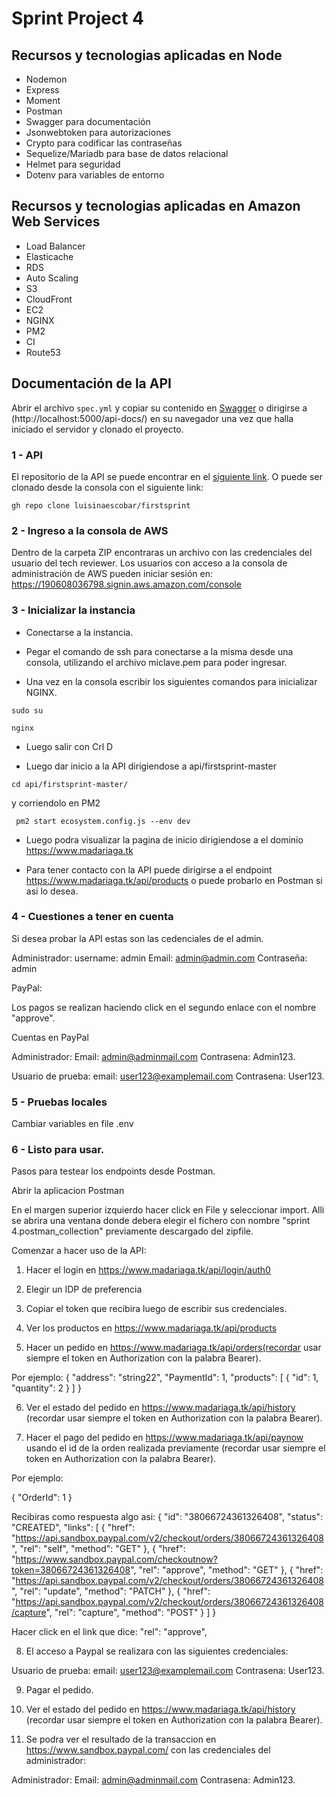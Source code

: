 # Sprint Project 4

## Recursos y tecnologias aplicadas en Node

 - Nodemon
 - Express
 - Moment
 - Postman 
 - Swagger para documentación
 - Jsonwebtoken para autorizaciones
 - Crypto para codificar las contraseñas
 - Sequelize/Mariadb para base de datos relacional
 - Helmet para seguridad
 - Dotenv para variables de entorno

## Recursos y tecnologias aplicadas en Amazon Web Services

 - Load Balancer
 - Elasticache
 - RDS
 - Auto Scaling 
 - S3
 - CloudFront
 - EC2
 - NGINX
 - PM2
 - CI
 - Route53

## Documentación de la API
Abrir el archivo `spec.yml` y copiar su contenido en [Swagger](https://editor.swagger.io/) o dirigirse a (http://localhost:5000/api-docs/) en su navegador una vez que halla iniciado el servidor y clonado el proyecto.

### 1  - API 
El repositorio de la API se puede encontrar en el [siguiente link](https://github.com/luisinaescobar/firstsprint.git).
O puede ser clonado desde la consola con el siguiente link:

`gh repo clone luisinaescobar/firstsprint`

### 2  - Ingreso a la consola de AWS

Dentro de la carpeta ZIP encontraras un archivo con las credenciales del usuario del tech reviewer.
Los usuarios con acceso a la consola de administración de AWS pueden iniciar sesión en: https://190608036798.signin.aws.amazon.com/console

### 3  - Inicializar la instancia

 - Conectarse a la instancia.

 - Pegar el comando de ssh para conectarse a la misma desde una consola, utilizando el archivo miclave.pem para poder ingresar.

 - Una vez en la consola escribir los siguientes comandos para inicializar NGINX.

 ```
sudo su
```
```
nginx
```
 - Luego salir con Crl D

 - Luego dar inicio a la API dirigiendose a api/firstsprint-master

```
cd api/firstsprint-master/
```
y corriendolo en PM2

```
 pm2 start ecosystem.config.js --env dev
```
- Luego podra visualizar la pagina de inicio dirigiendose a el dominio https://www.madariaga.tk

- Para tener contacto con la API puede dirigirse a el endpoint https://www.madariaga.tk/api/products o puede probarlo en Postman si asi lo desea.

### 4  - Cuestiones a tener en cuenta

Si desea probar la API estas son las cedenciales de el admin.

Administrador:
    username: admin
    Email: admin@admin.com
    Contraseña: admin

PayPal:

Los pagos se realizan haciendo click en el segundo enlace con el nombre "approve".

Cuentas en PayPal

Administrador:
    Email: admin@adminmail.com
    Contrasena: Admin123.

Usuario de prueba:
    email: user123@examplemail.com
    Contrasena: User123.

### 5  - Pruebas locales
Cambiar variables en file .env

### 6  - Listo para usar.

Pasos para testear los endpoints desde Postman.

Abrir la aplicacion Postman

En el margen superior izquierdo hacer click en File y seleccionar import. Alli se abrira una ventana donde debera elegir el fichero con nombre "sprint 4.postman_collection" previamente descargado del zipfile.

Comenzar a hacer uso de la API:

1)   Hacer el login en https://www.madariaga.tk/api/login/auth0

2) Elegir un IDP de preferencia

3) Copiar el token que recibira luego de escribir sus credenciales.

4) Ver los productos en https://www.madariaga.tk/api/products

5) Hacer un pedido en https://www.madariaga.tk/api/orders(recordar usar siempre el token en Authorization con la palabra Bearer).

Por ejemplo: 
{
  "address": "string22",
  "PaymentId": 1,
  "products": [
    {
      "id": 1,
      "quantity": 2
    }
  ]
}

6) Ver el estado del pedido en https://www.madariaga.tk/api/history (recordar usar siempre el token en Authorization con la palabra Bearer).

7) Hacer el pago del pedido en https://www.madariaga.tk/api/paynow usando el id de la orden realizada previamente (recordar usar siempre el token en Authorization con la palabra Bearer).

Por ejemplo:

{
  "OrderId": 1
}

Recibiras como respuesta algo asi:
{
    "id": "38066724361326408",
    "status": "CREATED",
    "links": [
        {
            "href": "https://api.sandbox.paypal.com/v2/checkout/orders/38066724361326408",
            "rel": "self",
            "method": "GET"
        },
        {
            "href": "https://www.sandbox.paypal.com/checkoutnow?token=38066724361326408",
            "rel": "approve",
            "method": "GET"
        },
        {
            "href": "https://api.sandbox.paypal.com/v2/checkout/orders/38066724361326408",
            "rel": "update",
            "method": "PATCH"
        },
        {
            "href": "https://api.sandbox.paypal.com/v2/checkout/orders/38066724361326408/capture",
            "rel": "capture",
            "method": "POST"
        }
    ]
}

Hacer click en el link que dice:  "rel": "approve",

8) El acceso a Paypal se realizara con las siguientes credenciales:

Usuario de prueba:
    email: user123@examplemail.com
    Contrasena: User123.

9) Pagar el pedido.

10) Ver el estado del pedido en https://www.madariaga.tk/api/history (recordar usar siempre el token en Authorization con la palabra Bearer).

11) Se podra ver el resultado de la transaccion en https://www.sandbox.paypal.com/ con las credenciales del administrador:

Administrador:
    Email: admin@adminmail.com
    Contrasena: Admin123.
